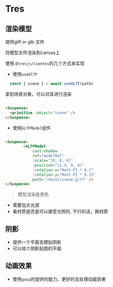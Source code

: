 # Tres

## 渲染模型

提供gltf or glb 文件

将模型文件渲染到canvas上

使用 `@tresjs/cientos`的几个方式来实现

- 使用`useGlTF`

```js
  const { scene } = await useGLTF(path)
```

拿到场景对象，可以对其进行渲染

```html

<Suspense>
  <primitive :object="scene" />
</Suspense>

```

- 使用`GLTFModel`组件

```html

<Suspense>
		<GLTFModel 
			cast-shadow
			ref="modelRef"
			:scale="[8, 8, 8]"
			:position="[1.5, 0, 0]"
			:rotation-x="Math.PI * 0.2"
			:rotation-y="Math.PI * 0.15"
			path="/donut/scene.gltf" />
</Suspense>

```

> 模型渲染是黑色

- 需要加点光源
- 看材质是否是可以接受光照的, 不行的话，换材质


## 阴影

- 提供一个平面去模拟阴影
- 可以给个阴影贴图的平面 

## 动画效果

- 使用`gasp`的提供的能力，更好的去处理动画效果

